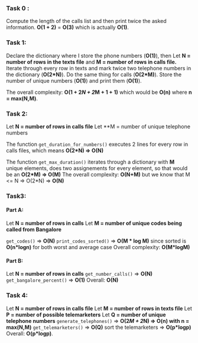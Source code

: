 ### Task 0 :
Compute the length of the calls list and then print twice the asked information. **O(1 + 2)** = **O(3)** which is actually **O(1)**.





### Task 1:
Declare the dictionary where I store the phone numbers (**O(1)**), then Let **N = number of rows in the texts file** and **M = number of rows in calls file.**
Iterate through every row in texts and mark twice two telephone numbers in the dictionary (**O(2*N)**).
Do the same thing for calls (**O(2*M)**).
Store the number of unique numbers (**O(1)**) and print them (**O(1)**).

The overall complexity: **O(1 + 2*N + 2*M + 1 + 1)** which would be **O(n)** where **n = max(N,M)**.





### Task 2:
Let **N = number of rows in calls file**
Let **M = number of unique telephone numbers


The function `get_duration_for_numbers()` executes 2 lines for every row in calls files, which means **O(2*N) => O(N)**

The function `get_max_duration()` iterates through a dictionary with **M** unique elements, does two assignements for every element, so that would be an **O(2*M) => O(M)**
The overall complexity: **O(N+M)** but we know that M <= N
=> O(2*N) => **O(N)**





### Task3: 
#### Part A:
Let **N = number of rows in calls**
Let **M = number of unique codes being called from Bangalore**

`get_codes()` => **O(N)**
`print_codes_sorted()` => **O(M * log M)** since sorted is **O(n*logn)** for both worst and average case
Overall complexity: **O(M*logM)**



#### Part B:
Let **N = number of rows in calls**
`get_number_calls()` => **O(N)**
`get_bangalore_percent()` => **O(1)**
Overall: **O(N)**




### Task 4:
Let **N = number of rows in calls file**
Let **M = number of rows in texts file**
Let **P = number of possible telemarketers**
Let **Q = number of unique telephone numbers**
`generate_telephones()` => **O(2*M + 2*N) => O(n) with n = max(N,M)**
`get_telemarketers()` => **O(Q)**
sort the telemarketers => **O(p*logp)**
Overall: **O(p*logp)**.
